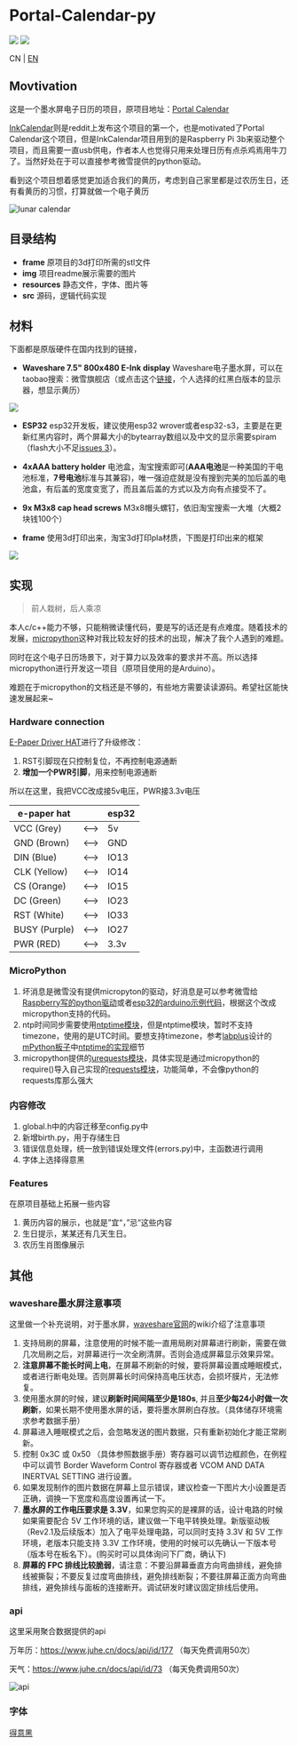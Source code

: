 # Portal-Calendar-py

![](https://img.shields.io/badge/MicroPython-language?style=flat-square&label=language) ![](https://img.shields.io/badge/esp32-platform?style=flat-square&label=platform&color=lightgrey
)


CN | [EN](./README-en.md)

## Movtivation

这是一个墨水屏电子日历的项目，原项目地址：[Portal Calendar](https://github.com/wuspy/portal_calendar)

[InkCalendar](https://github.com/13Bytes/eInkCalendar)则是reddit上发布这个项目的第一个，也是motivated了Portal Calendar这个项目，但是InkCalendar项目用到的是Raspberry Pi 3b来驱动整个项目，而且需要一直usb供电，作者本人也觉得只用来处理日历有点杀鸡焉用牛刀了。当然好处在于可以直接参考微雪提供的python驱动。

看到这个项目想着感觉更加适合我们的黄历，考虑到自己家里都是过农历生日，还有看黄历的习惯，打算就做一个电子黄历

![lunar calendar](./img/lunar.jpg)

## 目录结构

- **frame** 原项目的3d打印所需的stl文件
- **img** 项目readme展示需要的图片
- **resources** 静态文件，字体、图片等
- **src**  源码，逻辑代码实现


## 材料

下面都是原版硬件在国内找到的链接，
- **Waveshare 7.5" 800x480 E-Ink display** Waveshare电子墨水屏，可以在taobao搜索：微雪旗舰店（或点击这个[链接](https://detail.tmall.com/item.htm?id=633262461077)，个人选择的红黑白版本的显示器，想显示黄历）

![](./img/display-zh.png)

- **ESP32** esp32开发板，建议使用esp32 wrover或者esp32-s3，主要是在更新红黑内容时，两个屏幕大小的bytearray数组以及中文的显示需要spiram（flash大小不足[issues 3](https://github.com/eleveyuan/Portal-Calendar-py/issues/3)）。

- **4xAAA battery holder** 电池盒，淘宝搜索即可(**AAA电池**是一种美国的干电池标准，**7号电池**标准与其兼容)，唯一强迫症就是没有搜到完美的加后盖的电池盒，有后盖的宽度变宽了，而且盖后盖的方式以及方向有点接受不了。

- **9x M3x8 cap head screws** M3x8帽头螺钉，依旧淘宝搜索一大堆（大概2块钱100个）

- **frame** 使用3d打印出来，淘宝3d打印pla材质，下图是打印出来的框架

![](./img/frame.png)


## 实现

> 前人栽树，后人乘凉

本人c/c++能力不够，只能稍微读懂代码，要是写的话还是有点难度。随着技术的发展，[micropython](https://micropython.org/)这种对我比较友好的技术的出现，解决了我个人遇到的难题。

同时在这个电子日历场景下，对于算力以及效率的要求并不高。所以选择micropython进行开发这一项目（原项目使用的是Arduino）。

难题在于micropython的文档还是不够的，有些地方需要读读源码。希望社区能快速发展起来~

### Hardware connection

[E-Paper Driver HAT](https://www.waveshare.net/wiki/E-Paper_Driver_HAT)进行了升级修改：
1. RST引脚现在只控制复位，不再控制电源通断
2. **增加一个PWR引脚**，用来控制电源通断

所以在这里，我把VCC改成接5v电压，PWR接3.3v电压

| e-paper hat | | esp32 |
| ----- | --- | ---- |
| VCC (Grey) | <--> | 5v |
| GND (Brown) | <--> | GND |
| DIN (Blue) | <--> | IO13 |
| CLK (Yellow) | <--> | IO14 |
| CS (Orange) | <--> | IO15 |
| DC (Green) | <--> | IO23 |
| RST (White) | <--> | IO33 |
| BUSY (Purple)	 | <--> | IO27 |
| PWR (RED) | <--> | 3.3v |

### MicroPython

1. 坏消息是微雪没有提供micropyton的驱动，好消息是可以参考微雪给[Raspberry写的python驱动]( https://www.waveshare.net/w/upload/7/71/E-Paper_code.zip)或者[esp32的arduino示例代码](https://www.waveshare.net/w/upload/5/50/E-Paper_ESP32_Driver_Board_Code.7z)，根据这个改成micropython支持的代码。
2. ntp时间同步需要使用[ntptime模块](https://github.com/micropython/micropython-lib/blob/v1.20.0/micropython/net/ntptime/ntptime.py)，但是ntptime模块，暂时不支持timezone，使用的是UTC时间。要想支持timezone，参考[labplus](https://github.com/labplus-cn)设计的[mPython板子](https://mpython.readthedocs.io/zh/master/)中[ntptime的实现](https://github.com/labplus-cn/mpython/blob/018626912edc47db2a7cb35a63509d5ca1517508/port/modules/ntptime.py)细节
1. micropython提供的[urequests模块]()，具体实现是通过micropython的require()导入自己实现的[requests模块](https://github.com/micropython/micropython-lib/blob/master/python-ecosys/requests/requests/__init__.py)，功能简单，不会像python的requests库那么强大

### 内容修改

1. global.h中的内容迁移至config.py中
2. 新增birth.py，用于存储生日
3. 错误信息处理，统一放到错误处理文件(errors.py)中，主函数进行调用
4. 字体上选择得意黑


### Features

在原项目基础上拓展一些内容

1. 黄历内容的展示，也就是”宜“，”忌“这些内容
2. 生日提示，某某还有几天生日。
3. 农历生肖图像展示


## 其他

### waveshare墨水屏注意事项
这里做一个补充说明，对于墨水屏，[waveshare官网](https://www.waveshare.net/wiki/7.5inch_e-Paper_HAT_Manual)的wiki介绍了注意事项

1. 支持局刷的屏幕，注意使用的时候不能一直用局刷对屏幕进行刷新，需要在做几次局刷之后，对屏幕进行一次全刷清屏。否则会造成屏幕显示效果异常。
2. **注意屏幕不能长时间上电**，在屏幕不刷新的时候，要将屏幕设置成睡眠模式，或者进行断电处理。否则屏幕长时间保持高电压状态，会损坏膜片，无法修复。
3. 使用墨水屏的时候，建议**刷新时间间隔至少是180s**, 并且**至少每24小时做一次刷新**，如果长期不使用墨水屏的话，要将墨水屏刷白存放。（具体储存环境需求参考数据手册）
4. 屏幕进入睡眠模式之后，会忽略发送的图片数据，只有重新初始化才能正常刷新。
5. 控制 0x3C 或 0x50 （具体参照数据手册）寄存器可以调节边框颜色，在例程中可以调节 Border Waveform Control 寄存器或者 VCOM AND DATA INERTVAL SETTING 进行设置。
6. 如果发现制作的图片数据在屏幕上显示错误，建议检查一下图片大小设置是否正确，调换一下宽度和高度设置再试一下。
7. **墨水屏的工作电压要求是 3.3V**，如果您购买的是裸屏的话，设计电路的时候如果需要配合 5V 工作环境的话，建议做一下电平转换处理。新版驱动板（Rev2.1及后续版本）加入了电平处理电路，可以同时支持 3.3V 和 5V 工作环境，老版本只能支持 3.3V 工作环境，使用的时候可以先确认一下版本号（版本号在板名下）。(购买时可以具体询问下厂商，确认下)
8. **屏幕的 FPC 排线比较脆弱**，请注意：不要沿屏幕垂直方向弯曲排线，避免排线被撕裂；不要反复过度弯曲排线，避免排线断裂；不要往屏幕正面方向弯曲排线，避免排线与面板的连接断开。调试研发时建议固定排线后使用。

### api

这里采用聚合数据提供的api

万年历：https://www.juhe.cn/docs/api/id/177 （每天免费调用50次）

天气：https://www.juhe.cn/docs/api/id/73 （每天免费调用50次）

![api](./img/api.jpg)


### 字体
[得意黑](https://github.com/atelier-anchor/smiley-sans)

